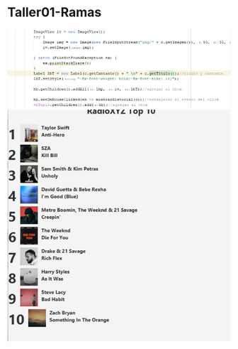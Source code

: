 # Taller01-Ramas
![image alt1](https://github.com/JuanAyala619/Taller01-Ramas/blob/artista/Imagenes/Foto1.jpg)
![image alt2](https://github.com/JuanAyala619/Taller01-Ramas/blob/artista/Imagenes/Foto2.jpg)


